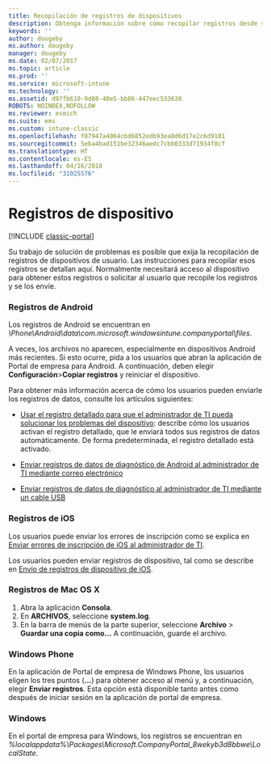 ```yaml
---
title: Recopilación de registros de dispositivos
description: Obtenga información sobre cómo recopilar registros desde sus dispositivos administrados.
keywords: ''
author: dougeby
ms.author: dougeby
manager: dougeby
ms.date: 02/07/2017
ms.topic: article
ms.prod: ''
ms.service: microsoft-intune
ms.technology: ''
ms.assetid: d97fb610-9d88-40e5-bb06-447eec533630
ROBOTS: NOINDEX,NOFOLLOW
ms.reviewer: esmich
ms.suite: ems
ms.custom: intune-classic
ms.openlocfilehash: f07947a4064cbd6852edb93ea8d6d17e2c6d9101
ms.sourcegitcommit: 5eba4bad151be32346aedc7cbb0333d71934f8cf
ms.translationtype: HT
ms.contentlocale: es-ES
ms.lasthandoff: 04/16/2018
ms.locfileid: "31025576"
---
```

# <a name="device-logs"></a>Registros de dispositivo

[!INCLUDE [classic-portal](../includes/classic-portal.md)]

Su trabajo de solución de problemas es posible que exija la recopilación de registros de dispositivos de usuario. Las instrucciones para recopilar esos registros se detallan aquí. Normalmente necesitará acceso al dispositivo para obtener estos registros o solicitar al usuario que recopile los registros y se los envíe.

### <a name="android-logs"></a>Registros de Android
Los registros de Android se encuentran en *<Android Device>\Phone\Android\data\com.microsoft.windowsintune.companyportal\files*.

A veces, los archivos no aparecen, especialmente en dispositivos Android más recientes. Si esto ocurre, pida a los usuarios que abran la aplicación de Portal de empresa para Android. A continuación, deben elegir **Configuración**>**Copiar registros** y reiniciar el dispositivo.

Para obtener más información acerca de cómo los usuarios pueden enviarle los registros de datos, consulte los artículos siguientes:

- [Usar el registro detallado para que el administrador de TI pueda solucionar los problemas del dispositivo](/intune-user-help/use-verbose-logging-to-help-your-it-administrator-fix-device-issues-android): describe cómo los usuarios activan el registro detallado, que le enviará todos sus registros de datos automáticamente. De forma predeterminada, el registro detallado está activado.

- [Enviar registros de datos de diagnóstico de Android al administrador de TI mediante correo electrónico](/intune-user-help/send-logs-to-your-it-admin-by-email-android)

- [Enviar registros de datos de diagnóstico al administrador de TI mediante un cable USB](/intune-user-help/send-diagnostic-data-logs-to-your-it-administrator-using-a-usb-cable-android)

### <a name="ios-logs"></a>Registros de iOS

Los usuarios puede enviar los errores de inscripción como se explica en [Enviar errores de inscripción de iOS al administrador de TI](/intune-user-help/send-errors-to-your-it-admin-ios).

Los usuarios pueden enviar registros de dispositivo, tal como se describe en [Envío de registros de dispositivo de iOS](/intune-user-help/send-logs-to-microsoft-ios).

### <a name="mac-os-x-logs"></a>Registros de Mac OS X

1. Abra la aplicación **Consola**.
2. En **ARCHIVOS**, seleccione **system.log**.
3. En la barra de menús de la parte superior, seleccione **Archivo** > **Guardar una copia como…** A continuación, guarde el archivo.

### <a name="windows-phone"></a>Windows Phone

En la aplicación de Portal de empresa de Windows Phone, los usuarios eligen los tres puntos (**...**) para obtener acceso al menú y, a continuación, elegir **Enviar registros**. Esta opción está disponible tanto antes como después de iniciar sesión en la aplicación de portal de empresa.

### <a name="windows"></a>Windows

En el portal de empresa para Windows, los registros se encuentran en *%localappdata%\Packages\Microsoft.CompanyPortal_8wekyb3d8bbwe\LocalState*.

